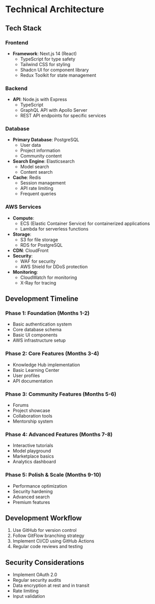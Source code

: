 # Technical Architecture

## Tech Stack

### Frontend
- **Framework**: Next.js 14 (React)
  - TypeScript for type safety
  - Tailwind CSS for styling
  - Shadcn UI for component library
  - Redux Toolkit for state management

### Backend
- **API**: Node.js with Express
  - TypeScript
  - GraphQL API with Apollo Server
  - REST API endpoints for specific services

### Database
- **Primary Database**: PostgreSQL
  - User data
  - Project information
  - Community content
- **Search Engine**: Elasticsearch
  - Model search
  - Content search
- **Cache**: Redis
  - Session management
  - API rate limiting
  - Frequent queries

### AWS Services
- **Compute**:
  - ECS (Elastic Container Service) for containerized applications
  - Lambda for serverless functions
- **Storage**:
  - S3 for file storage
  - RDS for PostgreSQL
- **CDN**: CloudFront
- **Security**:
  - WAF for security
  - AWS Shield for DDoS protection
- **Monitoring**:
  - CloudWatch for monitoring
  - X-Ray for tracing

## Development Timeline

### Phase 1: Foundation (Months 1-2)
- Basic authentication system
- Core database schema
- Basic UI components
- AWS infrastructure setup

### Phase 2: Core Features (Months 3-4)
- Knowledge Hub implementation
- Basic Learning Center
- User profiles
- API documentation

### Phase 3: Community Features (Months 5-6)
- Forums
- Project showcase
- Collaboration tools
- Mentorship system

### Phase 4: Advanced Features (Months 7-8)
- Interactive tutorials
- Model playground
- Marketplace basics
- Analytics dashboard

### Phase 5: Polish & Scale (Months 9-10)
- Performance optimization
- Security hardening
- Advanced search
- Premium features

## Development Workflow
1. Use GitHub for version control
2. Follow GitFlow branching strategy
3. Implement CI/CD using GitHub Actions
4. Regular code reviews and testing

## Security Considerations
- Implement OAuth 2.0
- Regular security audits
- Data encryption at rest and in transit
- Rate limiting
- Input validation